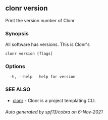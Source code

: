 ## clonr version

Print the version number of Clonr

### Synopsis

All software has versions. This is Clonr's

```
clonr version [flags]
```

### Options

```
  -h, --help   help for version
```

### SEE ALSO

* [clonr](clonr.md)	 - Clonr is a project templating CLI.

###### Auto generated by spf13/cobra on 6-Nov-2021
